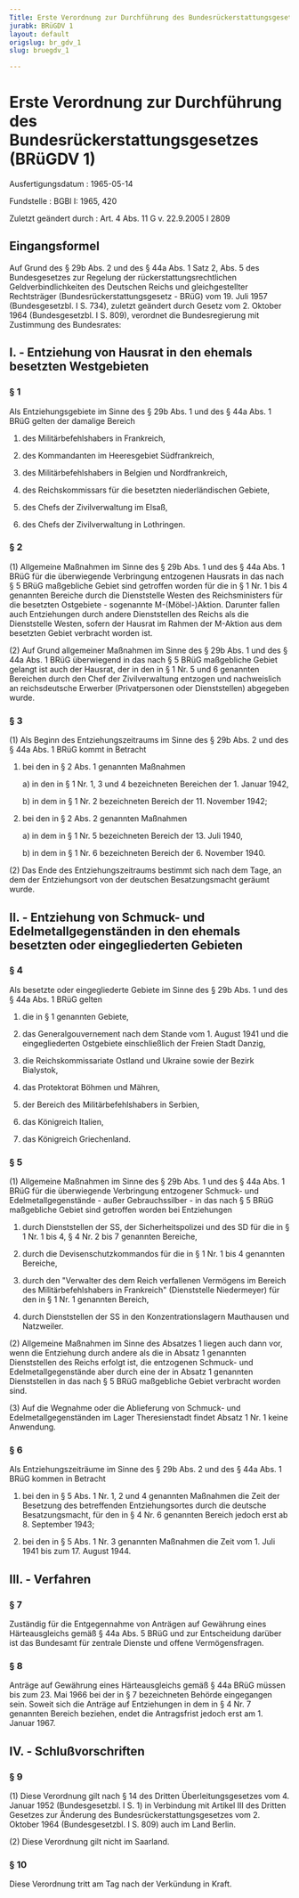 ```yaml
---
Title: Erste Verordnung zur Durchführung des Bundesrückerstattungsgesetzes
jurabk: BRüGDV 1
layout: default
origslug: br_gdv_1
slug: bruegdv_1

---
```


# Erste Verordnung zur Durchführung des Bundesrückerstattungsgesetzes (BRüGDV 1)

Ausfertigungsdatum
:   1965-05-14

Fundstelle
:   BGBl I: 1965, 420

Zuletzt geändert durch
:   Art. 4 Abs. 11 G v. 22.9.2005 I 2809


## Eingangsformel

Auf Grund des § 29b Abs. 2 und des § 44a Abs. 1 Satz 2, Abs. 5 des Bundesgesetzes zur Regelung der rückerstattungsrechtlichen Geldverbindlichkeiten des Deutschen Reichs und gleichgestellter Rechtsträger (Bundesrückerstattungsgesetz - BRüG) vom 19. Juli 1957 (Bundesgesetzbl. I S. 734), zuletzt geändert durch Gesetz vom 2. Oktober 1964 (Bundesgesetzbl. I S. 809), verordnet die Bundesregierung mit Zustimmung des Bundesrates:


## I. - Entziehung von Hausrat in den ehemals besetzten Westgebieten



### § 1

Als Entziehungsgebiete im Sinne des § 29b Abs. 1 und des § 44a Abs. 1 BRüG gelten der damalige Bereich

1.  des Militärbefehlshabers in Frankreich,


2.  des Kommandanten im Heeresgebiet Südfrankreich,


3.  des Militärbefehlshabers in Belgien und Nordfrankreich,


4.  des Reichskommissars für die besetzten niederländischen Gebiete,


5.  des Chefs der Zivilverwaltung im Elsaß,


6.  des Chefs der Zivilverwaltung in Lothringen.





### § 2

(1) Allgemeine Maßnahmen im Sinne des § 29b Abs. 1 und des § 44a Abs. 1 BRüG für die überwiegende Verbringung entzogenen Hausrats in das nach § 5 BRüG maßgebliche Gebiet sind getroffen worden für die in § 1 Nr. 1 bis 4 genannten Bereiche durch die Dienststelle Westen des Reichsministers für die besetzten Ostgebiete - sogenannte M-(Möbel-)Aktion. Darunter fallen auch Entziehungen durch andere Dienststellen des Reichs als die Dienststelle Westen, sofern der Hausrat im Rahmen der M-Aktion aus dem besetzten Gebiet verbracht worden ist.

(2) Auf Grund allgemeiner Maßnahmen im Sinne des § 29b Abs. 1 und des § 44a Abs. 1 BRüG überwiegend in das nach § 5 BRüG maßgebliche Gebiet gelangt ist auch der Hausrat, der in den in § 1 Nr. 5 und 6 genannten Bereichen durch den Chef der Zivilverwaltung entzogen und nachweislich an reichsdeutsche Erwerber (Privatpersonen oder Dienststellen) abgegeben wurde.


### § 3

(1) Als Beginn des Entziehungszeitraums im Sinne des § 29b Abs. 2 und des § 44a Abs. 1 BRüG kommt in Betracht

1.  bei den in § 2 Abs. 1 genannten Maßnahmen

    a)  in den in § 1 Nr. 1, 3 und 4 bezeichneten Bereichen der 1. Januar 1942,


    b)  in dem in § 1 Nr. 2 bezeichneten Bereich der 11. November 1942;





2.  bei den in § 2 Abs. 2 genannten Maßnahmen

    a)  in dem in § 1 Nr. 5 bezeichneten Bereich der 13. Juli 1940,


    b)  in dem in § 1 Nr. 6 bezeichneten Bereich der 6. November 1940.







(2) Das Ende des Entziehungszeitraums bestimmt sich nach dem Tage, an dem der Entziehungsort von der deutschen Besatzungsmacht geräumt wurde.


## II. - Entziehung von Schmuck- und Edelmetallgegenständen in den ehemals besetzten oder eingegliederten Gebieten



### § 4

Als besetzte oder eingegliederte Gebiete im Sinne des § 29b Abs. 1 und des § 44a Abs. 1 BRüG gelten

1.  die in § 1 genannten Gebiete,


2.  das Generalgouvernement nach dem Stande vom 1. August 1941 und die eingegliederten Ostgebiete einschließlich der Freien Stadt Danzig,


3.  die Reichskommissariate Ostland und Ukraine sowie der Bezirk Bialystok,


4.  das Protektorat Böhmen und Mähren,


5.  der Bereich des Militärbefehlshabers in Serbien,


6.  das Königreich Italien,


7.  das Königreich Griechenland.





### § 5

(1) Allgemeine Maßnahmen im Sinne des § 29b Abs. 1 und des § 44a Abs. 1 BRüG für die überwiegende Verbringung entzogener Schmuck- und Edelmetallgegenstände - außer Gebrauchssilber - in das nach § 5 BRüG maßgebliche Gebiet sind getroffen worden bei Entziehungen

1.  durch Dienststellen der SS, der Sicherheitspolizei und des SD für die in § 1 Nr. 1 bis 4, § 4 Nr. 2 bis 7 genannten Bereiche,


2.  durch die Devisenschutzkommandos für die in § 1 Nr. 1 bis 4 genannten Bereiche,


3.  durch den "Verwalter des dem Reich verfallenen Vermögens im Bereich des Militärbefehlshabers in Frankreich" (Dienststelle Niedermeyer) für den in § 1 Nr. 1 genannten Bereich,


4.  durch Dienststellen der SS in den Konzentrationslagern Mauthausen und Natzweiler.




(2) Allgemeine Maßnahmen im Sinne des Absatzes 1 liegen auch dann vor, wenn die Entziehung durch andere als die in Absatz 1 genannten Dienststellen des Reichs erfolgt ist, die entzogenen Schmuck- und Edelmetallgegenstände aber durch eine der in Absatz 1 genannten Dienststellen in das nach § 5 BRüG maßgebliche Gebiet verbracht worden sind.

(3) Auf die Wegnahme oder die Ablieferung von Schmuck- und Edelmetallgegenständen im Lager Theresienstadt findet Absatz 1 Nr. 1 keine Anwendung.


### § 6

Als Entziehungszeiträume im Sinne des § 29b Abs. 2 und des § 44a Abs. 1 BRüG kommen in Betracht

1.  bei den in § 5 Abs. 1 Nr. 1, 2 und 4 genannten Maßnahmen die Zeit der Besetzung des betreffenden Entziehungsortes durch die deutsche Besatzungsmacht, für den in § 4 Nr. 6 genannten Bereich jedoch erst ab 8. September 1943;


2.  bei den in § 5 Abs. 1 Nr. 3 genannten Maßnahmen die Zeit vom 1. Juli 1941 bis zum 17. August 1944.





## III. - Verfahren



### § 7

Zuständig für die Entgegennahme von Anträgen auf Gewährung eines Härteausgleichs gemäß § 44a Abs. 5 BRüG und zur Entscheidung darüber ist das Bundesamt für zentrale Dienste und offene Vermögensfragen.


### § 8

Anträge auf Gewährung eines Härteausgleichs gemäß § 44a BRüG müssen bis zum 23. Mai 1966 bei der in § 7 bezeichneten Behörde eingegangen sein. Soweit sich die Anträge auf Entziehungen in dem in § 4 Nr. 7 genannten Bereich beziehen, endet die Antragsfrist jedoch erst am 1. Januar 1967.


## IV. - Schlußvorschriften



### § 9

(1) Diese Verordnung gilt nach § 14 des Dritten Überleitungsgesetzes vom 4. Januar 1952 (Bundesgesetzbl. I S. 1) in Verbindung mit Artikel III des Dritten Gesetzes zur Änderung des Bundesrückerstattungsgesetzes vom 2. Oktober 1964 (Bundesgesetzbl. I S. 809) auch im Land Berlin.

(2) Diese Verordnung gilt nicht im Saarland.


### § 10

Diese Verordnung tritt am Tag nach der Verkündung in Kraft.

